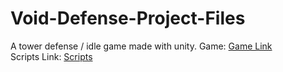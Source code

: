 # Void-Defense-Project-Files
A tower defense / idle game made with unity.
Game: [Game Link](https://armorgames.com/void-defense-game/18844?fp=ng)</br>
Scripts Link: [Scripts](https://github.com/Hir-o/Void-Defense-Project-Files/tree/master/Assets/Scripts)
